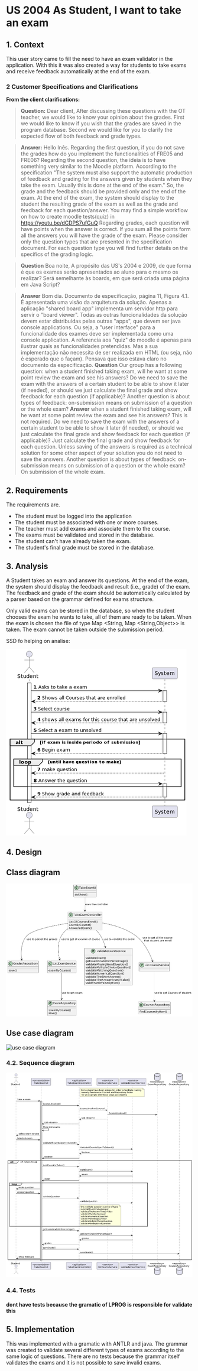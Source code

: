 # US 2004 As Student, I want to take an exam

## 1. Context

This user story came to fill the need to have an exam validator in the application.
With this it was also created a way for students to take exams and receive feedback automatically at the end of the exam.

### 2 Customer Specifications and Clarifications

**From the client clarifications:**

> **Question:**
> Dear client,
> After discussing these questions with the OT teacher, we would like to know your opinion about the grades.
> First we would like to know if you wish that the grades are saved in the program database. Second we would like for you to clarify the expected flow of both feedback and grade types.

> **Answer:**
> Hello Inês.
> Regarding the first question, if you do not save the grades how do you implement the functionalities of FRE05 and FRE06?
> Regarding the second question, the ideia is to have something very similar to the Moodle platform. According to the specification "The system must also support the automatic production of feedback and grading for the answers given by students when they take the exam. Usually this is done at the end of the exam." So, the grade and the feedback should be provided only and the end of the exam. At the end of the exam, the system should display to the student the resulting grade of the exam as well as the grade and feedback for each question/answer.
> You may find a simple workflow on how to create moodle tests(quiz) in https://youtu.be/dCDPS7ufGuQ
> Regarding grades, each question will have points when the answer is correct. If you sum all the points form all the answers you will have the grade of the exam.
> Please consider only the question types that are presented in the specification document. For each question type you will find further details on the specifics of the grading logic.

> **Question**
> Boa noite,
>A propósito das US's 2004 e 2009, de que forma é que os exames serão apresentados ao aluno para o mesmo os realizar? Será semelhante às boards, em que será criada uma página em Java Script?

> **Answer**
> Bom dia.
>Documento de especificação, página 11, Figura 4.1. É apresentada uma visão da arquitetura da solução.
>Apenas a aplicação "shared board app" implementa um servidor http para servir o "board viewer". Todas as outras funcionalidades da solução devem estar distribuídas pelas outras "apps", que devem ser java console applications. Ou seja, a "user interface" para a funcionalidade dos exames deve ser implementada como uma console application. A referencia aos "quiz" do moodle é apenas para ilustrar quais as funcionalidades pretendidas. Mas a sua implementação não necessita de ser realizada em HTML (ou seja, não é esperado que o façam).
>Pensava que isso estava claro no documento da especificação.
> **Question**
>Our group has a following question: when a student finished taking exam, will he want at some point review the exam and see his answers? Do we need to save the exam with the answers of a certain student to be able to show it later (if needed), or should we just calculate the final grade and show feedback for each question (if applicable)?
>Another question is about types of feedback: on-submission means on submission of a question or the whole exam?
> **Answer**
>when a student finished taking exam, will he want at some point review the exam and see his answers?
>This is not required.
>Do we need to save the exam with the answers of a certain student to be able to show it later (if needed), or should we just calculate the final grade and show feedback for each question (if applicable)?
>Just calculate the final grade and show feedback for each question. Unless saving of the answers is required as a technical solution for some other aspect of your solution you do not need to save the answers.
>Another question is about types of feedback: on-submission means on submission of a question or the whole exam?
>On submission of the whole exam.

## 2. Requirements

The requirements are.
- The student must be logged into the application
- The student must be associated with one or more courses.
- The teacher must add exams and associate them to the course.
- The exams must be validated and stored in the database.
- The student can't have already taken the exam.
- The student's final grade must be stored in the database.

## 3. Analysis

A Student takes an exam and answer its questions.
At the end of the exam, the system should display the feedback and result (i.e., grade) of the exam.
The feedback and grade of the exam should be automatically calculated by a parser based on the grammar
defined for exams structure.

Only valid exams can be stored in the database, so when the student chooses the exam he wants to take, all of them
are ready to be taken.
When the exam is chosen the file of type Map <String, Map <String,Object>> is taken.
The exam cannot be taken outside the submission period.

SSD fo helping on analise:

![a class diagram](ssd-student-2004.png "A Class Diagram")

## 4. Design

## Class diagram
![a class diagram](cd-2004.png "A Class Diagram")
## Use case diagram
![use case diagram](uc-2004.png "A Use Case Diagram")


### 4.2. Sequence diagram

![a sequence diagram](sd-2004.png "A Sequence Diagram")

### 4.4. Tests

#### dont have tests because the gramatic of LPROG is responsible for validate this

## 5. Implementation

This was implemented with a gramatic with ANTLR and java.
The grammar was created to validate several different types of exams according to the same logic of questions.
There are no tests because the grammar itself validates the exams and it is not possible to save invalid exams.


